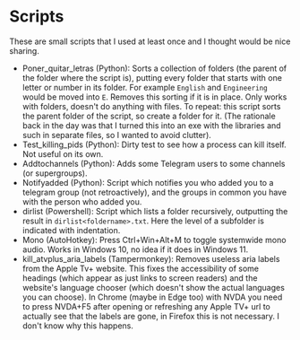 # Scripts

These are small scripts that I used at least once and I thought would be nice sharing.

* Poner_quitar_letras (Python): Sorts a collection of folders (the parent of the folder where the script is), putting every folder that starts with one letter or number in its folder. For example `English` and `Engineering` would be moved into `E`. Removes this sorting if it is in place. Only works with folders, doesn't do anything with files. To repeat: this script sorts the parent folder of the script, so create a folder for it. (The rationale back in the day was that I turned this into an exe with the libraries and such in separate files, so I wanted to avoid clutter).
* Test_killing_pids (Python): Dirty test to see how a process can kill itself. Not useful on its own.
* Addtochannels (Python): Adds some Telegram users to some channels (or supergroups).
* Notifyadded (Python): Script which notifies you who added you to a telegram group (not retroactively), and the groups in common you have with the person who added you.
* dirlist (Powershell): Script which lists a folder recursively, outputting the result in `dirlist<foldername>.txt`. Here the level of a subfolder is indicated with indentation.
* Mono (AutoHotkey): Press Ctrl+Win+Alt+M to toggle systemwide mono audio. Works in Windows 10, no idea if it does in Windows 11.
* kill_atvplus_aria_labels (Tampermonkey): Removes useless aria labels from the Apple Tv+ website. This fixes the accessibility of some headings (which appear as just links to screen readers) and the website's language chooser (which doesn't show the actual languages you can choose). In Chrome (maybe in Edge too) with NVDA you need to press NVDA+F5 after opening or refreshing any Apple TV+ url to actually see that the labels are gone, in Firefox this is not necessary. I don't know why this happens.
